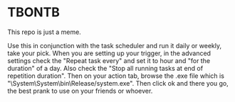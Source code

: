 # TBONTB
This repo is just a meme.


Use this in conjunction with the task scheduler and run it daily or weekly, take your pick.
When you are setting up your trigger, in the advanced settings check the "Repeat task every" and set it to hour and "for the duration" of a day. Also check the "Stop all running tasks at end of repetition duration".
Then on your action tab, browse the .exe file which is "\System\System\bin\Release/system.exe".
Then click ok and there you go, the best prank to use on your friends or whoever.
